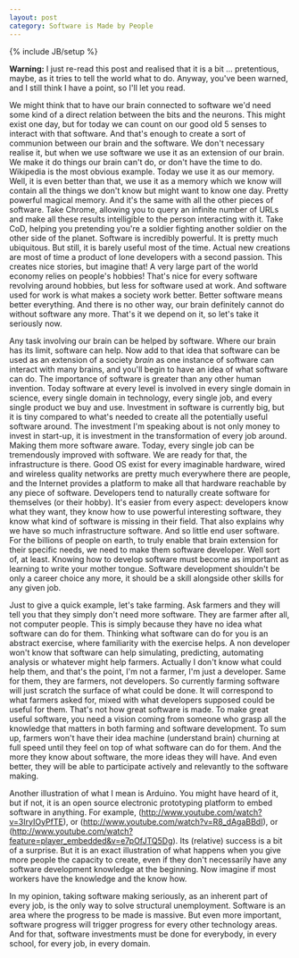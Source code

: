 ```yaml
---
layout: post
category: Software is Made by People
---
```

{% include JB/setup %}

**Warning:** I just re-read this post and realised that it is a bit ... pretentious, maybe, as it tries to tell the world what to do. Anyway, you've been warned, and I still think I have a point, so I'll let you read.

We might think that to have our brain connected to software we'd need some kind of a direct relation between the bits and the neurons. This might exist one day, but for today we can count on our good old 5 senses to interact with that software. And that's enough to create a sort of communion between our brain and the software. We don't necessary realise it, but when we use software we use it as an extension of our brain. We make it do things our brain can't do, or don't have the time to do. Wikipedia is the most obvious example. Today we use it as our memory. Well, it is even better than that, we use it as a memory which we know will contain all the things we don't know but might want to know one day. Pretty powerful magical memory. And it's the same with all the other pieces of software. Take Chrome, allowing you to query an infinite number of URLs and make all these results intelligible to the person interacting with it. Take CoD, helping you pretending you're a soldier fighting another soldier on the other side of the planet. Software is incredibly powerful. It is pretty much ubiquitous. But still, it is barely useful most of the time. Actual new creations are most of time a product of lone developers with a second passion. This creates nice stories, but imagine that! A very large part of the world economy relies on people's hobbies! That's nice for every software revolving around hobbies, but less for software used at work. And software used for work is what makes a society work better. Better software means better everything. And there is no other way, our brain definitely cannot do without software any more. That's it we depend on it, so let's take it seriously now.

Any task involving our brain can be helped by software. Where our brain has its limit, software can help. Now add to that idea that software can be used as an extension of a society *brain* as one instance of software can interact with many brains, and you'll begin to have an idea of what software can do.
The importance of software is greater than any other human invention. Today software at every level is involved in every single domain in science, every single domain in technology, every single job, and every single product we buy and use. Investment in software is currently big, but it is tiny compared to what's needed to create all the potentially useful software around. The investment I'm speaking about is not only money to invest in start-up, it is investment in the transformation of every job around. Making them more software aware. Today, every single job can be tremendously improved with software. We are ready for that, the infrastructure is there. Good OS exist for every imaginable hardware, wired and wireless quality networks are pretty much everywhere there are people, and the Internet provides a platform to make all that hardware reachable by any piece of software.
Developers tend to naturally create software for themselves (or their hobby). It's easier from every aspect: developers know what they want, they know how to use powerful interesting software, they know what kind of software is missing in their field. That also explains why we have so much infrastructure software. And so little end user software.
For the billions of people on earth, to truly enable that brain extension for their specific needs, we need to make them software developer. Well sort of, at least. Knowing how to develop software must become as important as learning to write your mother tongue. Software development shouldn't be only a career choice any more, it should be a skill alongside other skills for any given job.

Just to give a quick example, let's take farming. Ask farmers and they will tell you that they simply don't need more software. They are farmer after all, not computer people. This is simply because they have no idea what software can do for them. Thinking what software can do for you is an abstract exercise, where familiarity with the exercise helps. A non developer won't know that software can help simulating, predicting, automating analysis or whatever might help farmers. Actually I don't know what could help them, and that's the point, I'm not a farmer, I'm just a developer. Same for them, they are farmers, not developers. So currently farming software will just scratch the surface of what could be done. It will correspond to what farmers asked for, mixed with what developers supposed could be useful for them. That's not how great software is made. To make great useful software, you need a vision coming from someone who grasp all the knowledge that matters in both farming and software development. To sum up, farmers won't have their idea machine (understand brain) churning at full speed until they feel on top of what software can do for them. And the more they know about software, the more ideas they will have. And even better, they will be able to participate actively and relevantly to the software making.

Another illustration of what I mean is Arduino. You might have heard of it, but if not, it is an open source electronic prototyping platform to embed software in anything. For example, (http://www.youtube.com/watch?v=3IryIOyPfTE), or (http://www.youtube.com/watch?v=R8_dAgaBBdI), or (http://www.youtube.com/watch?feature=player_embedded&v=e7pOfJTQ5Dg). Its (relative) success is a bit of a surprise. But it is an exact illustration of what happens when you give more people the capacity to create, even if they don't necessarily have any software development knowledge at the beginning. Now imagine if most workers have the knowledge and the know how.

In my opinion, taking software making seriously, as an inherent part of every job, is the only way to solve structural unemployment. Software is an area where the progress to be made is massive. But even more important, software progress will trigger progress for every other technology areas. And for that, software investments must be done for everybody, in every school, for every job, in every domain.